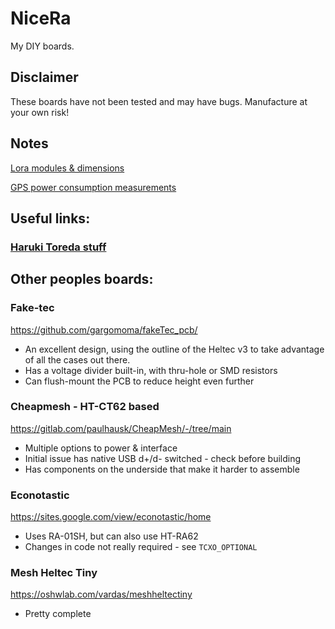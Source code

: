 # NiceRa
My DIY boards.

## Disclaimer
These boards have not been tested and may have bugs. Manufacture at your own risk!

## Notes
[Lora modules & dimensions](./Lora_Modules.md)

[GPS power consumption measurements](./GPS_power_consumption.md)

## Useful links:
### [Haruki Toreda stuff](https://github.com/HarukiToreda/Meshtastic-Experiments/tree/main)

## Other peoples boards:
### Fake-tec
https://github.com/gargomoma/fakeTec_pcb/
* An excellent design, using the outline of the Heltec v3 to take advantage of all the cases out there.
* Has a voltage divider built-in, with thru-hole or SMD resistors
* Can flush-mount the PCB to reduce height even further

### Cheapmesh - HT-CT62 based
https://gitlab.com/paulhausk/CheapMesh/-/tree/main
* Multiple options to power & interface
* Initial issue has native USB d+/d- switched - check before building
* Has components on the underside that make it harder to assemble

### Econotastic
https://sites.google.com/view/econotastic/home
* Uses RA-01SH, but can also use HT-RA62
* Changes in code not really required - see `TCXO_OPTIONAL`

### Mesh Heltec Tiny
https://oshwlab.com/vardas/meshheltectiny
* Pretty complete


